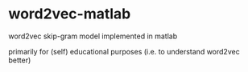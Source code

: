 # word2vec-matlab
word2vec skip-gram model implemented in matlab

primarily for (self) educational purposes
(i.e. to understand word2vec better)
